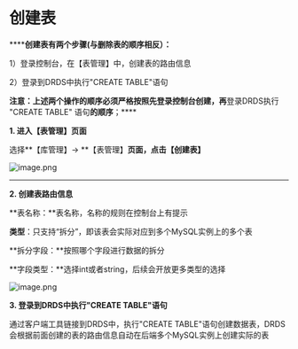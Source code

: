 # **创建表**

******创建表有两个步骤(与删除表的顺序相反）：**

1）登录控制台，在【表管理】中，创建表的路由信息

2）登录到DRDS中执行"CREATE TABLE"语句

**注意：****上述两个操作的顺序必须严格按照先****登录控制台创建，再**登录DRDS执行 "CREATE TABLE" 语句**的顺序**；****

**1. 进入【表管理】页面**

选择**【库管理】-> **【表管理】****页面，点击**【创建表】**

![image.png](https://img1.jcloudcs.com/cms/280ac112-2299-41ad-a324-e024cca0066520180704174109.png)

****

**2. 创建表路由信息**

**表名称：**表名称，名称的规则在控制台上有提示

**类型**：只支持“拆分”，即该表会实际对应到多个MySQL实例上的多个表

**拆分字段：**按照哪个字段进行数据的拆分

**字段类型：**选择int或者string，后续会开放更多类型的选择

![image.png](https://img1.jcloudcs.com/cms/b10e8a0c-4207-4f8a-a6b8-77c120ddc5c020180704174237.png)

**3. 登录到DRDS中执行"CREATE TABLE"语句**

通过客户端工具链接到DRDS中，执行"CREATE TABLE"语句创建数据表，DRDS会根据前面创建的表的路由信息自动在后端多个MySQL实例上创建实际的表